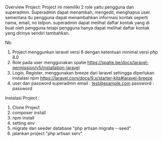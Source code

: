 Overview Project:
Project ini memiliki 2 role yaitu pengguna dan superadmin. Superadmin dapat menambah, mengedit, menghapus user. sementara itu pengguna dapat menambahkan informasi kontak seperti nama, email, no telpon. superadmin dapat melihat daftar kontak yang di buat oleh pengguna tetapi pengguna hanya dapat melihat daftar kontak yang dirinya sendiri tambahkan.

Nb:
1. Project menggunkan laravel versi 8 dengan ketentuan minimal versi php 8.0
2. Role pada user menggunakan spatie https://spatie.be/docs/laravel-permission/v5/installation-laravel
3. Login, Register, menggunakan breeze dari laravel sehingga diperlukan instalasi npm https://laravel.com/docs/9.x/starter-kits#laravel-breeze
4. user dan password superadmin
email : test@example.com
password : password

Instalasi Project : 
1. Clone Project
2. composer install
3. npm install
4. setting env
5. migrate dan seeder database "php artisan migrate --seed"
4. jalankan project "php artisan serv"

